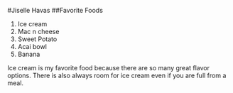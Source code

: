 #Jiselle Havas
##Favorite Foods
1. Ice cream
2. Mac n cheese
3. Sweet Potato
4. Acai bowl
5. Banana

Ice cream is my favorite food because there are so many great flavor options. There is also always room for ice cream even if you are full from a meal.